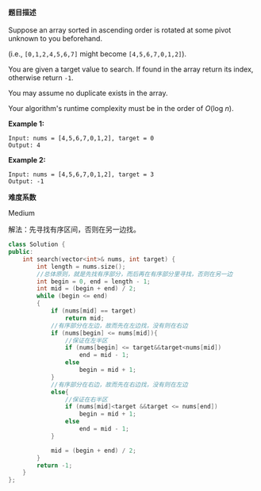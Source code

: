 #### **题目描述**
Suppose an array sorted in ascending order is rotated at some pivot unknown to you beforehand.

(i.e., `[0,1,2,4,5,6,7]` might become `[4,5,6,7,0,1,2]`).

You are given a target value to search. If found in the array return its index, otherwise return `-1`.

You may assume no duplicate exists in the array.

Your algorithm's runtime complexity must be in the order of *O*(log *n*).

**Example 1:**

```
Input: nums = [4,5,6,7,0,1,2], target = 0
Output: 4
```

**Example 2:**

```
Input: nums = [4,5,6,7,0,1,2], target = 3
Output: -1
```

**难度系数**  

Medium

解法：先寻找有序区间，否则在另一边找。

```c++
class Solution {
public:
	int search(vector<int>& nums, int target) {
		int length = nums.size();
        //总体原则，就是先找有序部分，而后再在有序部分里寻找，否则在另一边
		int begin = 0, end = length - 1;
		int mid = (begin + end) / 2;
		while (begin <= end)
		{
			if (nums[mid] == target)
				return mid;
			//有序部分在左边，故而先在左边找，没有则在右边
			if (nums[begin] <= nums[mid]){
				//保证在左半区
				if (nums[begin] <= target&&target<nums[mid])
					end = mid - 1;
				else
					begin = mid + 1;
			}
			//有序部分在右边，故而先在右边找，没有则在左边
			else{
				//保证在右半区
				if (nums[mid]<target &&target <= nums[end])
					begin = mid + 1;
				else
					end = mid - 1;
			}

			mid = (begin + end) / 2;
		}
		return -1;
	}
};
```